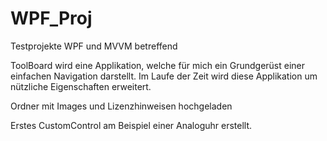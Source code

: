 # WPF_Proj
Testprojekte WPF und MVVM betreffend

ToolBoard wird eine Applikation, welche für mich ein Grundgerüst einer einfachen Navigation darstellt.
Im Laufe der Zeit wird diese Applikation um nützliche Eigenschaften erweitert.

Ordner mit Images und Lizenzhinweisen hochgeladen

Erstes CustomControl am Beispiel einer Analoguhr erstellt. 
